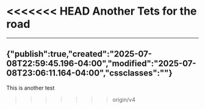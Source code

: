<<<<<<< HEAD
Another Tets for the road
=======
---
{"publish":true,"created":"2025-07-08T22:59:45.196-04:00","modified":"2025-07-08T23:06:11.164-04:00","cssclasses":""}
---


This is another test
>>>>>>> origin/v4
